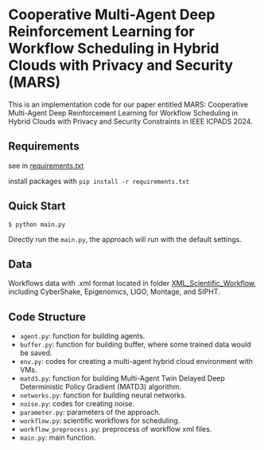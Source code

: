 # Cooperative Multi-Agent Deep Reinforcement Learning for Workflow Scheduling in Hybrid Clouds with Privacy and Security (MARS)
This is an implementation code for our paper entitled MARS: Cooperative Multi-Agent Deep Reinforcement Learning for Workflow Scheduling in Hybrid Clouds with Privacy and Security Constraints in IEEE ICPADS 2024.

## Requirements

see in [requirements.txt](https://github.com/distsys23/MARS/blob/main/requirements.txt)

install packages with `pip install -r requirements.txt`

## Quick Start

```
$ python main.py
```

Directly run the `main.py`, the approach will run with the default settings.

## Data
Workflows data with .xml format located in folder [XML_Scientific_Workflow](https://github.com/arkle-gr/MARS/tree/main/XML_Scientific_Workflow), including CyberShake, Epigenomics, LIGO, Montage, and SIPHT.

## Code Structure
- `agent.py`: function for building agents.
- `buffer.py`: function for building buffer, where some trained data would be saved.
- `env.py`: codes for creating a multi-agent hybrid cloud environment with VMs.
- `matd3.py`: function for building Multi-Agent Twin Delayed Deep Deterministic Policy Gradient (MATD3) algorithm.
- `networks.py`: function for building neural networks.
- `noise.py`: codes for creating noise.
- `parameter.py`: parameters of the approach.
- `workflow.py`: scientific workflows for scheduling.
- `workflow_preprocess.py`: preprocess of workflow xml files.
- `main.py`: main function.
